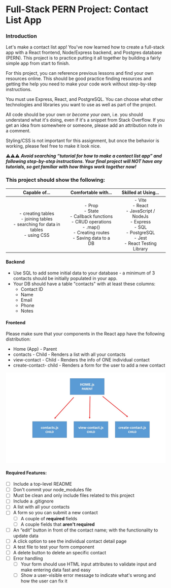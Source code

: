 # Full-Stack PERN Project: Contact List App

### Introduction

Let's make a contact list app! You've now learned how to create a full-stack app with a React frontend, Node/Express backend, and Postgres database (PERN). This project is to practice putting it all together by building a fairly simple app from start to finish.

For this project, you can reference previous lessons and find your own resources online. This should be good practice finding resources and getting the help you need to make your code work without step-by-step instructions.

You must use Express, React, and PostgreSQL. You can choose what other technologies and libraries you want to use as well as part of the project.

All code should be your own or _become your own_, i.e. you should understand what it's doing, even if it's a snippet from Stack Overflow. If you get an idea from somewhere or someone, please add an attribution note in a comment.

Styling/CSS is not important for this assignment, but once the behavior is working, please feel free to make it look nice.

⚠️⚠️⚠️ _**Avoid searching “tutorial for how to make a contact list app” and following step-by-step instructions. Your final project will NOT have any tutorials, so get familiar with how things work together now!**_

### This project should show the following:

|                                     Capable of...                                      |                                                   Comfortable with...                                                    |                                                  Skilled at Using...                                                  |
| :------------------------------------------------------------------------------------: | :----------------------------------------------------------------------------------------------------------------------: | :-------------------------------------------------------------------------------------------------------------------: |
| - creating tables<br>- joining tables<br>- searching for data in tables<br>- using CSS | - Prop<br>- State<br>- Callback functions<br>- CRUD operations<br>- .map()<br>- Creating routes<br>- Saving data to a DB | - Vite<br>- React<br>- JavaScript / NodeJs<br>- Express<br>- SQL<br>- PostgreSQL<br>- Jest<br>- React Testing Library |

#### Backend

- Use SQL to add some initial data to your database - a minimum of 3 contacts should be initially populated in your app.
- Your DB should have a table "contacts" with at least these columns:
  - Contact ID
  - Name
  - Email
  - Phone
  - Notes

#### Frontend

Please make sure that your components in the React app have the following distribution:

- Home (App) - Parent
- contacts - Child - Renders a list with all your contacts
- view-contact - Child - Renders the info of ONE individual contact
- create-contact- child - Renders a form for the user to add a new contact

![Screenshoot](https://github.com/Yosolita1978/screenshoots/blob/main/week11/lo90b1.jpeg?raw=true)

#### Required Features:

- [ ] Include a top-level README
- [ ] Don't commit your node_modules file
- [ ] Must be clean and only include files related to this project
- [ ] Include a .gitignore
- [ ] A list with all your contacts
- [ ] A form so you can submit a new contact
  - [ ] A couple of **required** fields
  - [ ] A couple fields that **aren't required**
- [ ] An “edit” button in front of the contact name; with the functionality to update data
- [ ] A click option to see the individual contact detail page
- [ ] A test file to test your form component
- [ ] A delete button to delete an specific contact
- [ ] Error handling
  - [ ] Your form should use HTML input attributes to validate input and make entering data fast and easy
  - [ ] Show a user-visible error message to indicate what's wrong and how the user can fix it

